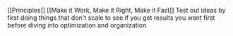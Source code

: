 [[Principles]]
[[Make it Work, Make it Right, Make it Fast]]
Test out ideas by first doing things that don't scale to see if you get results you want first before diving into optimization and organization